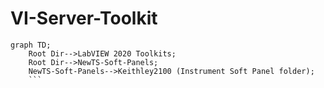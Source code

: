 # VI-Server-Toolkit
```mermaid
graph TD;
    Root Dir-->LabVIEW 2020 Toolkits;
    Root Dir-->NewTS-Soft-Panels;
    NewTS-Soft-Panels-->Keithley2100 (Instrument Soft Panel folder);
    ```
